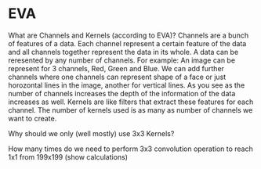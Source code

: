 # EVA
What are Channels and Kernels (according to EVA)?
Channels are a bunch of features of a data. Each channel represent a certain feature of the data and all channels together represent the data in its whole. A data can be reresented by any number of channels. For example: An image can be represent for 3 channels, Red, Green and Blue. We can add further channels where one channels can represent shape of a face or just horozontal lines in the image, another for vertical lines. As you see as the number of channels increases the depth of the information of the data increases as well. 
Kernels are like filters that extract these features for each channel. The number of kernels used is as many as number of channels we want to create.

Why should we only (well mostly) use 3x3 Kernels?

How many times do we need to perform 3x3 convolution operation to reach 1x1 from 199x199 (show calculations)

